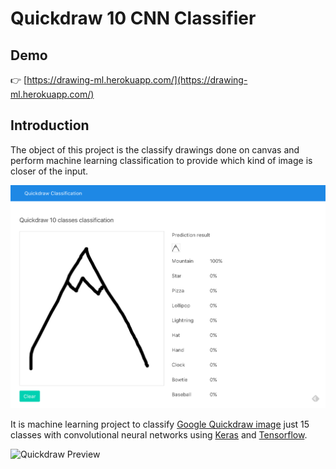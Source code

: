 Quickdraw 10 CNN Classifier
===

## Demo

:point_right: [https://drawing-ml.herokuapp.com/](https://drawing-ml.herokuapp.com/)

## Introduction

The object of this project is the classify drawings done on canvas and perform machine learning classification to provide which kind of image is closer of the input.

![Web Preview](docs/web-preview.png)

It is machine learning project to classify [Google Quickdraw image](https://github.com/googlecreativelab/quickdraw-dataset) just 15 classes with convolutional neural networks using [Keras](https://keras.io/) and [Tensorflow](https://www.tensorflow.org).<br>

![Quickdraw Preview](docs/drawing-classification-preview.jpg)

